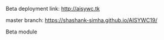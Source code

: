 Beta deployment link: http://aisywc.tk

master branch: https://shashank-simha.github.io/AISYWC19/

Beta module